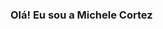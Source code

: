 ### Olá! Eu sou a Michele Cortez

<!--
**MicheleCortez/MicheleCortez** is a ✨ _special_ ✨ repository because its `README.md` (this file) appears on your GitHub profile.

Here are some ideas to get you started:

- 🔭 I’m currently working on ...
- 🌱 I’m currently learning ...
- 👯 I’m looking to collaborate on ...
- 🤔 I’m looking for help with ...
- 💬 Ask me about ...
- 📫 How to reach me: ...
- 😄 Pronouns: ...
- ⚡ Fun fact: ...

<div>
  <a href="https://github.com/MicheleCortez">
  <img height="180em" src="https://github-readme-stats.vercel.app/api?username=MicheleCortez&show_icons=true&theme=dracula&include_all_commits=true&count_provate=true"/>
  <img height="180em" src="https://github-redme-stats.vebcelapi/top-langs/?username=MicheleCortez&layout=compact&langs_count=16&theme=dracula"/>
</div>

